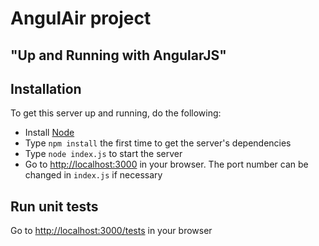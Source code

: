 # AngulAir project

## "Up and Running with AngularJS"

## Installation

To get this server up and running, do the following:

* Install [Node](http://nodejs.org)
* Type `npm install` the first time to get the server's dependencies
* Type `node index.js` to start the server
* Go to [http://localhost:3000](http://localhost:3000) in your browser. The port number can be changed in `index.js` if necessary

## Run unit tests
Go to [http://localhost:3000/tests](http://localhost:3000/tests) in your browser